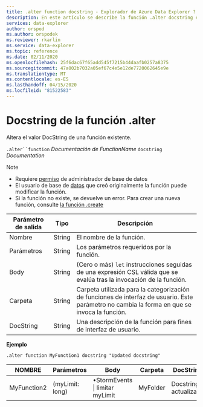 ```yaml
---
title: .alter function docstring - Explorador de Azure Data Explorer ? Microsoft Docs
description: En este artículo se describe la función .alter docstring en el Explorador de datos de Azure.
services: data-explorer
author: orspod
ms.author: orspodek
ms.reviewer: rkarlin
ms.service: data-explorer
ms.topic: reference
ms.date: 02/11/2020
ms.openlocfilehash: 25f6dac67f65add545f7215b44daafb0257a8375
ms.sourcegitcommit: 47a002b7032a05ef67c4e5e12de7720062645e9e
ms.translationtype: MT
ms.contentlocale: es-ES
ms.lasthandoff: 04/15/2020
ms.locfileid: "81522583"
---
```

# <a name="alter-function-docstring"></a>Docstring de la función .alter

Altera el valor DocString de una función existente.

`.alter``function` *Documentación de FunctionName* `docstring` *Documentation*

> [!NOTE]
> * Requiere [permiso](../management/access-control/role-based-authorization.md) de administrador de base de datos
> * El usuario de base de [datos](../management/access-control/role-based-authorization.md) que creó originalmente la función puede modificar la función. 
> * Si la función no existe, se devuelve un error. Para crear una nueva función, consulte [la función .create](create-function.md)

|Parámetro de salida |Tipo |Descripción
|---|---|--- 
|Nombre  |String |El nombre de la función. 
|Parámetros  |String |Los parámetros requeridos por la función.
|Body  |String |(Cero o más) `let` instrucciones seguidas de una expresión CSL válida que se evalúa tras la invocación de la función.
|Carpeta|String|Carpeta utilizada para la categorización de funciones de interfaz de usuario. Este parámetro no cambia la forma en que se invoca la función.
|DocString|String|Una descripción de la función para fines de interfaz de usuario.

**Ejemplo** 

```
.alter function MyFunction1 docstring "Updated docstring"
```
    
|NOMBRE |Parámetros |Body|Carpeta|DocString
|---|---|---|---|---
|MyFunction2 |(myLimit: long)| •StormEvents &#124; limitar myLimit|MyFolder|Docstring actualizado|